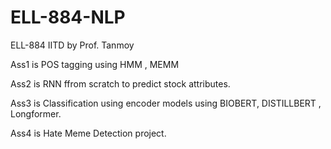 # ELL-884-NLP
 ELL-884 IITD by Prof. Tanmoy
 
 Ass1 is POS tagging using HMM , MEMM

 Ass2 is RNN ffrom scratch to predict stock attributes.

 Ass3 is Classification using encoder models using BIOBERT, DISTILLBERT , Longformer.

 Ass4 is Hate Meme Detection project.
